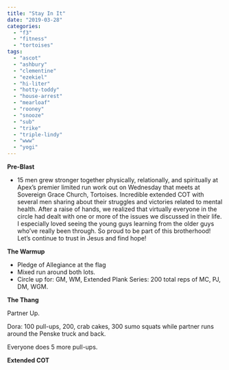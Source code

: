 ```yaml
---
title: "Stay In It"
date: "2019-03-28"
categories: 
  - "f3"
  - "fitness"
  - "tortoises"
tags: 
  - "ascot"
  - "ashbury"
  - "clementine"
  - "ezekiel"
  - "hi-liter"
  - "hotty-toddy"
  - "house-arrest"
  - "mearloaf"
  - "rooney"
  - "snooze"
  - "sub"
  - "trike"
  - "triple-lindy"
  - "www"
  - "yogi"
---
```


**Pre-Blast**

- 15 men grew stronger together physically, relationally, and spiritually at Apex’s premier limited run work out on Wednesday that meets at Sovereign Grace Church, Tortoises. Incredible extended COT with several men sharing about their struggles and victories related to mental health. After a raise of hands, we realized that virtually everyone in the circle had dealt with one or more of the issues we discussed in their life. I especially loved seeing the young guys learning from the older guys who’ve really been through. So proud to be part of this brotherhood! Let’s continue to trust in Jesus and find hope!

**The Warmup**

- Pledge of Allegiance at the flag
- Mixed run around both lots.
- Circle up for: GM, WM, Extended Plank Series: 200 total reps of MC, PJ, DM, WGM.

**T****he T****hang**

Partner Up.

Dora: 100 pull-ups, 200, crab cakes, 300 sumo squats while partner runs around the Penske truck and back.

Everyone does 5 more pull-ups.

**Extended COT**
